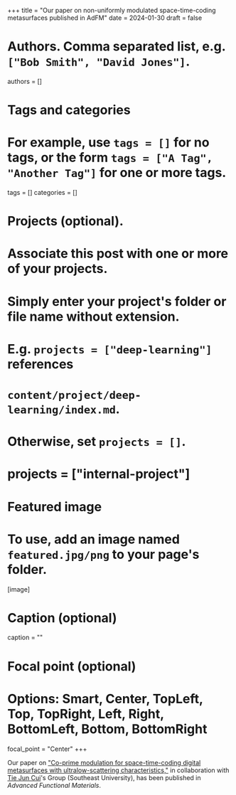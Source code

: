 +++
title = "Our paper on non-uniformly modulated space-time-coding metasurfaces published in AdFM"
date = 2024-01-30
draft = false

# Authors. Comma separated list, e.g. `["Bob Smith", "David Jones"]`.
authors = []

# Tags and categories
# For example, use `tags = []` for no tags, or the form `tags = ["A Tag", "Another Tag"]` for one or more tags.
tags = []
categories = []

# Projects (optional).
#   Associate this post with one or more of your projects.
#   Simply enter your project's folder or file name without extension.
#   E.g. `projects = ["deep-learning"]` references 
#   `content/project/deep-learning/index.md`.
#   Otherwise, set `projects = []`.
# projects = ["internal-project"]

# Featured image
# To use, add an image named `featured.jpg/png` to your page's folder. 
[image]
  # Caption (optional)
  caption = ""

  # Focal point (optional)
  # Options: Smart, Center, TopLeft, Top, TopRight, Left, Right, BottomLeft, Bottom, BottomRight
  focal_point = "Center"
+++

Our paper on ["Co-prime modulation for space-time-coding digital metasurfaces with ultralow-scattering characteristics,"](/publication/ij-174-AFM-2024)
in collaboration with [Tie Jun Cui]'s Group (Southeast University),
has been published in *Advanced Functional Materials*. 


[Tie Jun Cui]: https://scholar.google.com/citations?user=-h-1eJsAAAAJ&hl=en
